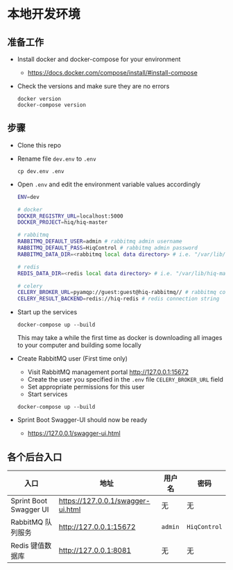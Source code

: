 # 本地开发环境

## 准备工作

- Install docker and docker-compose for your environment
  - https://docs.docker.com/compose/install/#install-compose
- Check the versions and make sure they are no errors

    ```shell
    docker version
    docker-compose version
    ```

## 步骤

- Clone this repo
- Rename file `dev.env` to `.env`

    ```shell
    cp dev.env .env
    ```
    
- Open `.env` and edit the environment variable values accordingly

    ```bash
    ENV=dev
    
	# docker
	DOCKER_REGISTRY_URL=localhost:5000
	DOCKER_PROJECT=hiq/hiq-master
    
    # rabbitmq
    RABBITMQ_DEFAULT_USER=admin # rabbitmq admin username
    RABBITMQ_DEFAULT_PASS=HiqControl # rabbitmq admin password
    RABBITMQ_DATA_DIR=<rabbitmq local data directory> # i.e. "/var/lib/hiq-master/data/rabbitmq"
    
    # redis
    REDIS_DATA_DIR=<redis local data directory> # i.e. "/var/lib/hiq-master/data/redis"
    
    # celery
    CELERY_BROKER_URL=pyamqp://guest:guest@hiq-rabbitmq// # rabbitmq connection string
    CELERY_RESULT_BACKEND=redis://hiq-redis # redis connection string
    ```

- Start up the services 

    ```text
    docker-compose up --build
    ```
    This may take a while the first time as docker is downloading all images to your computer and building some locally
    
- Create RabbitMQ user (First time only)
    - Visit RabbitMQ management portal http://127.0.0.1:15672
    - Create the user you specified in the `.env` file `CELERY_BROKER_URL` field
	- Set appropriate permissions for this user
    - Start services
    
    ```text
    docker-compose up --build
    ```

- Sprint Boot Swagger-UI should now be ready
    - https://127.0.0.1/swagger-ui.html

## 各个后台入口

|入口|地址|用户名|密码|
|-|-|-|-|
|Sprint Boot Swagger UI|https://127.0.0.1/swagger-ui.html|无|无|
|RabbitMQ 队列服务|http://127.0.0.1:15672|`admin`|`HiqControl`|
|Redis 键值数据库|http://127.0.0.1:8081|无|无|

